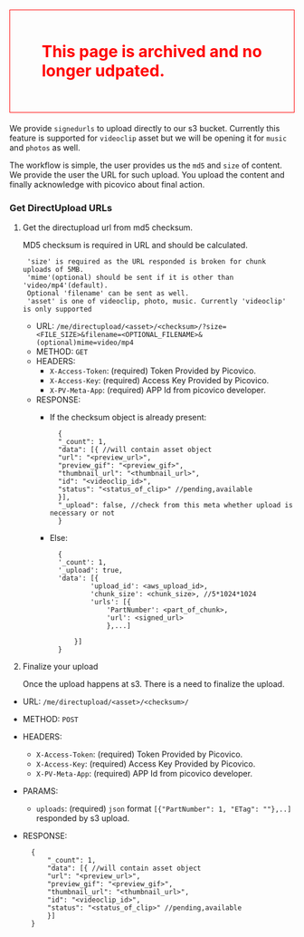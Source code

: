 <h1 style='color:red; padding:2em; border:1px solid red'> This page is archived and no longer udpated. </h1>

We provide `signedurls` to upload directly to our s3 bucket.
Currently this feature is supported for `videoclip` asset but
we will be opening it for `music` and `photos` as well.

The workflow is simple, the user provides us the `md5` and `size` of content. We provide the
user the URL for such upload. You upload the content and finally acknowledge with picovico about
final action.

### Get DirectUpload URLs
1. Get the directupload url from md5 checksum.
    
    MD5 checksum is required in URL and should be calculated.
    
        'size' is required as the URL responded is broken for chunk uploads of 5MB.
        'mime'(optional) should be sent if it is other than 'video/mp4'(default).
        Optional 'filename' can be sent as well.
        'asset' is one of videoclip, photo, music. Currently 'videoclip' is only supported
    
    - URL: `/me/directupload/<asset>/<checksum>/?size=<FILE_SIZE>&filename=<OPTIONAL_FILENAME>&(optional)mime=video/mp4`
    - METHOD: `GET`
    - HEADERS:
        - `X-Access-Token`: (required) Token Provided by Picovico.
        - `X-Access-Key`: (required) Access Key Provided by Picovico.
        - `X-PV-Meta-App`: (required) APP Id from picovico developer.
    - RESPONSE:
        - If the checksum object is already present:
            
                {
                "_count": 1,
                "data": [{ //will contain asset object
                "url": "<preview_url>",
                "preview_gif": "<preview_gif>",
                "thumbnail_url": "<thumbnail_url>",
                "id": "<videoclip_id>",
                "status": "<status_of_clip>" //pending,available
                }],
                "_upload": false, //check from this meta whether upload is necessary or not
                }
        
        - Else:
                
                {
                '_count': 1,
                '_upload': true,
                'data': [{
                        'upload_id': <aws_upload_id>,
                        'chunk_size': <chunk_size>, //5*1024*1024
                        'urls': [{
                            'PartNumber': <part_of_chunk>,
                            'url': <signed_url>
                            },...]
                    
                    }]
                }

2. Finalize your upload

    Once the upload happens at s3. There is a need to finalize the upload.
- URL: `/me/directupload/<asset>/<checksum>/`
- METHOD: `POST`
- HEADERS:
    - `X-Access-Token`: (required) Token Provided by Picovico.
    - `X-Access-Key`: (required) Access Key Provided by Picovico.
    - `X-PV-Meta-App`: (required) APP Id from picovico developer.
- PARAMS:
    - `uploads`: (required) `json` format `[{"PartNumber": 1, "ETag": ""},..]` responded by s3 upload.  
- RESPONSE:
        
        {
            "_count": 1,
            "data": [{ //will contain asset object
            "url": "<preview_url>",
            "preview_gif": "<preview_gif>",
            "thumbnail_url": "<thumbnail_url>",
            "id": "<videoclip_id>",
            "status": "<status_of_clip>" //pending,available
            }]
        }
        
